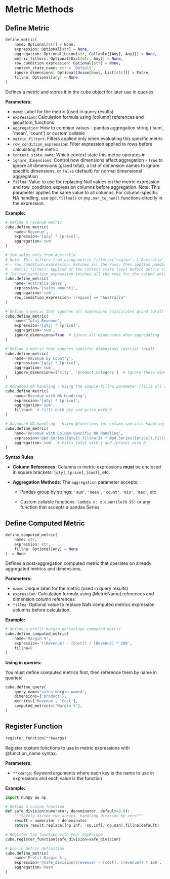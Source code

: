 # Metric Methods

## Define Metric

```python
define_metric(
    name: Optional[str] = None,
    expression: Optional[str] = None,
    aggregation: Optional[Union[str, Callable[[Any], Any]]] = None,
    metric_filters: Optional[Dict[str, Any]] = None,
    row_condition_expression: Optional[str] = None,
    context_state_name: str = 'Default',
    ignore_dimensions: Optional[Union[bool, List[str]]] = False,
    fillna: Optional[any] = None
)
```

Defines a metric and stores it in the cube object for later use in queries.

**Parameters:**

- `name`: Label for the metric (used in query results)
- `expression`: Calculation formula using [column] references and @custom_functions
- `aggregation`: How to combine values - pandas aggregation string ('sum', 'mean', 'count') or custom callable
- `metric_filters`: Filters applied only when evaluating this specific metric
- `row_condition_expression`: Filter expression applied to rows before calculating the metric
- `context_state_name`: Which context state this metric operates in
- `ignore_dimensions`: Control how dimensions affect aggregation - `True` to ignore all dimensions (grand total), a list of dimension names to ignore specific dimensions, or `False` (default) for normal dimensional aggregation
- `fillna`: Value to use for replacing Null values on the metric expression and row_condition_expression columns before aggregation. Note: This parameter applies the same value to all columns. For column-specific NA handling, use `@pd.fillna()` or `@np.nan_to_num()` functions directly in the expression.

**Example:**

```python
# Define a revenue metric
cube.define_metric(
    name='Revenue',
    expression='[qty] * [price]',
    aggregation='sum'
)

# Sum sales only from Australia
# Note: This differs from using metric_filters={'region': ['Australia']} in how the filtering is applied:
# - row_condition_expression: Fetches all the rows, then applies pandas .query() with backtick syntax
# - metric_filters: Applied at the context state level before metric calculation
# The row_condition_expression fetches all the rows for the column which can result in different aggregation values depending on your data relationships.
cube.define_metric(
    name='Australia Sales',
    expression='[sales_amount]',
    aggregation='sum',
    row_condition_expression='[region] == "Australia"'
)

# Define a metric that ignores all dimensions (calculates grand total)
cube.define_metric(
    name='Total Revenue',
    expression='[qty] * [price]',
    aggregation='sum',
    ignore_dimensions=True  # Ignore all dimensions when aggregating
)

# Define a metric that ignores specific dimensions (partial total)
cube.define_metric(
    name='Revenue by Country', 
    expression='[qty] * [price]',
    aggregation='sum',
    ignore_dimensions=['city', 'product_category']  # Ignore these dimensions, aggregate only by remaining dimensions
)

# Advanced NA handling - Using the simple fillna parameter (fills all columns with same value)
cube.define_metric(
    name='Revenue with NA Handling',
    expression='[qty] * [price]',
    aggregation='sum',
    fillna=0  # Fills both qty and price with 0
)

# Advanced NA handling - Using @functions for column-specific handling
cube.define_metric(
    name='Revenue with Column-Specific NA Handling',
    expression='@pd.Series([qty]).fillna(1) * @pd.Series([price]).fillna(0)',
    aggregation='sum'  # Fills [qty] with 1 and [price] with 0
)
```

**Syntax Rules**

- **Column References**: Columns in metric expressions **must** be enclosed in square brackets: `[qty]`, `[price]`, `[cost]`, etc.

- **Aggregation Methods**: The `aggregation` parameter accepts:

   - Pandas group by strings: `'sum'`, `'mean'`, `'count'`, `'min'`, `'max'`, etc.

   - Custom callable functions: `lambda x: x.quantile(0.95)` or any function that accepts a pandas Series


## Define Computed Metric

```python
define_computed_metric(
    name: str,
    expression: str,
    fillna: Optional[Any] = None
) -> None
```

Defines a post-aggregation computed metric that operates on already aggregated metrics and dimensions.

**Parameters:**

- `name`: Unique label for the metric (used in query results)
- `expression`: Calculation formula using [MetricName] references and dimension column references
- `fillna`: Optional value to replace NaN computed metrics expression columns before calculation.

**Example:**

```python
# Define a profit margin percentage computed metric
cube.define_computed_metric(
    name='Margin %',
    expression='([Revenue] - [Cost]) / [Revenue] * 100',
    fillna=0
)
```

**Using in queries:**

You must define computed metrics first, then reference them by name in queries:

```python
cube.define_query(
    query_name='sales_margin_named',
    dimensions={'product'},
    metrics=['Revenue', 'Cost'],
    computed_metrics=['Margin %'],
)
```


## Register Function

```python
register_function(**kwargs)
```

Register custom functions to use in metric expressions with @function_name syntax.

**Parameters:**

- `**kwargs`: Keyword arguments where each key is the name to use in expressions and each value is the function

**Example:**

```python
import numpy as np

# Define a custom function
def safe_division(numerator, denominator, default=0.0):
    """Safely divide two arrays, handling division by zero"""
    result = numerator / denominator
    return result.replace([np.inf, -np.inf], np.nan).fillna(default)

# Register the function with your hypercube
cube.register_function(safe_division=safe_division)

# Use in metric definition
cube.define_metric(
    name='Profit Margin %',
    expression='@safe_division([revenue] - [cost], [revenue]) * 100',
    aggregation='mean'
)
```
